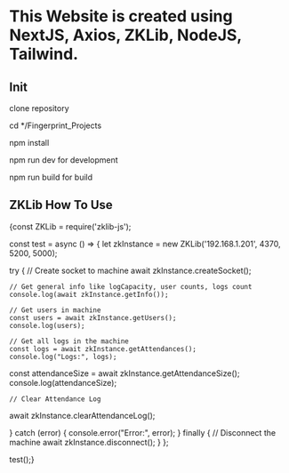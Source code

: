 This Website is created using NextJS, Axios, ZKLib, NodeJS, Tailwind.
====

Init
-----
clone repository

cd */Fingerprint_Projects

npm install

npm run dev for development

npm run build for build

ZKLib How To Use
-----
{const ZKLib = require('zklib-js');

const test = async () => {
  let zkInstance = new ZKLib('192.168.1.201', 4370, 5200, 5000);

  try {
    // Create socket to machine
    await zkInstance.createSocket();

    // Get general info like logCapacity, user counts, logs count
    console.log(await zkInstance.getInfo());

    // Get users in machine
    const users = await zkInstance.getUsers();
    console.log(users);

    // Get all logs in the machine
    const logs = await zkInstance.getAttendances();
    console.log("Logs:", logs);

   const attendanceSize = await zkInstance.getAttendanceSize();
   console.log(attendanceSize);

    // Clear Attendance Log
   await zkInstance.clearAttendanceLog();

  } catch (error) {
    console.error("Error:", error);
  } finally {
    // Disconnect the machine
    await zkInstance.disconnect();
  }
};

test();}
